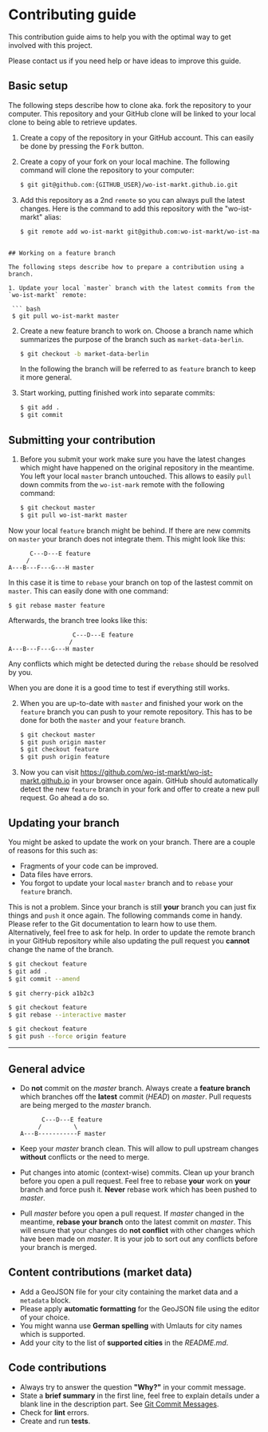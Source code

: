 # Contributing guide

This contribution guide aims to help you with the optimal way to get involved with this project.

Please contact us if you need help or have ideas to improve this guide.

## Basic setup

The following steps describe how to clone aka. fork the repository to your computer.
This repository and your GitHub clone will be linked to your local clone to being able to retrieve updates.

1. Create a copy of the repository in your GitHub account.
   This can easily be done by pressing the <kbd>Fork</kbd> button.
2. Create a copy of your fork on your local machine.
   The following command will clone the repository to your computer:

    ``` bash
    $ git git@github.com:{GITHUB_USER}/wo-ist-markt.github.io.git
    ```
3. Add this repository as a 2nd `remote` so you can always pull the latest changes.
   Here is the command to add this repository with the "wo-ist-markt" alias:

   ``` bash
   $ git remote add wo-ist-markt git@github.com:wo-ist-markt/wo-ist-markt.github.io.git
  ```

## Working on a feature branch

The following steps describe how to prepare a contribution using a branch.

1. Update your local `master` branch with the latest commits from the `wo-ist-markt` remote:

   ``` bash
   $ git pull wo-ist-markt master
   ```
2. Create a new feature branch to work on. Choose a branch name which summarizes the purpose of the
   branch such as `market-data-berlin`.

   ``` bash
   $ git checkout -b market-data-berlin
   ```

   In the following the branch will be referred to as `feature` branch to keep it more general.

3. Start working, putting finished work into separate commits:

   ``` bash
   $ git add .
   $ git commit
   ```

## Submitting your contribution

1. Before you submit your work make sure you have the latest changes which might have happened on
   the original repository in the meantime. You left your local `master` branch untouched. This
   allows to easily `pull` down commits from the `wo-ist-mark` remote with the following command:

    ``` bash
    $ git checkout master
    $ git pull wo-ist-markt master
    ```

  Now your local `feature` branch might be behind. If there are new commits on `master` your branch
  does not integrate them. This might look like this:

  ```
        C---D---E feature
       /
  A---B---F---G---H master
  ```

  In this case it is time to `rebase` your branch on top of the lastest commit on `master`. This can
  easily done with one command:

  ```
  $ git rebase master feature
  ```

  Afterwards, the branch tree looks like this:

  ```
                    C---D---E feature
                   /
  A---B---F---G---H master
  ```

  Any conflicts which might be detected during the `rebase` should be resolved by you.

  When you are done it is a good time to test if everything still works.

2. When you are up-to-date with `master` and finished your work on the `feature` branch you can push to
   your remote repository.
   This has to be done for both the `master` and your `feature` branch.

   ``` bash
   $ git checkout master
   $ git push origin master
   $ git checkout feature
   $ git push origin feature
   ```

3. Now you can visit https://github.com/wo-ist-markt/wo-ist-markt.github.io in your browser once
   again. GitHub should automatically detect the new `feature` branch in your fork and offer to
  create a new pull request. Go ahead a do so.


## Updating your branch

You might be asked to update the work on your branch. There are a couple of reasons for this such as:

* Fragments of your code can be improved.
* Data files have errors.
* You forgot to update your local `master` branch and to `rebase` your `feature` branch.

This is not a problem. Since your branch is still **your** branch you can just fix things and `push`
it once again. The following commands come in handy. Please refer to the Git documentation to learn
how to use them. Alternatively, feel free to ask for help. In order to update the remote branch in
your GitHub repository while also updating the pull request you **cannot** change the name of the branch.

``` bash
$ git checkout feature
$ git add .
$ git commit --amend
```

```
$ git cherry-pick a1b2c3
```

``` bash
$ git checkout feature
$ git rebase --interactive master
```

``` bash
$ git checkout feature
$ git push --force origin feature
```

---



## General advice

* Do **not** commit on the *master* branch. Always create a **feature branch**
  which branches off the **latest** commit (*HEAD*) on *master*. Pull requests are
  being merged to the *master* branch.

  ```
        C---D---E feature
       /         \
  A---B-----------F master
  ```

* Keep your *master* branch clean. This will allow to pull upstream changes
  **without** conflicts or the need to merge.
* Put changes into atomic (context-wise) commits. Clean up your branch
  before you open a pull request. Feel free to rebase **your** work on **your**
  branch and force push it. **Never** rebase work which has been pushed to *master*.
* Pull *master* before you open a pull request. If *master* changed in the meantime,
  **rebase your branch** onto the latest commit on *master*. This will ensure
  that your changes do **not conflict** with other changes which have been made
  on *master*. It is your job to sort out any conflicts before your branch is merged.


## Content contributions (market data)

* Add a GeoJSON file for your city containing the market data and a `metadata` block.
* Please apply **automatic formatting** for the GeoJSON file using the editor of your choice.
* You might wanna use **German spelling** with Umlauts for city names which is supported.
* Add your city to the list of **supported cities** in the *README.md*.


## Code contributions

* Always try to answer the question **"Why?"** in your commit message.
* State a **brief summary** in the first line, feel free to explain details
  under a blank line in the description part. See [Git Commit Messages][git-commit-messages].
* Check for **lint** errors.
* Create and run **tests**.



[git-commit-messages]: http://cl.ly/text/18400R3c3v1W
